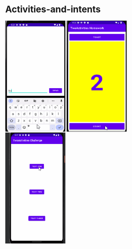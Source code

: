 # Activities-and-intents
<img src="/Screenshots/two activities.gif" width="190" height="350"/>

<img src="/Screenshots/two activities_h.gif" width="190" height="350"/>

<img src="/Screenshots/two activities_c.gif" width="190" height="350"/>
